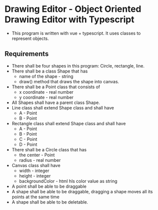 # Drawing Editor - Object Oriented Drawing Editor with Typescript

- This program is written with vue + typescript. It uses classes to represent objects.

## Requirements

- There shall be four shapes in this program: Circle, rectangle, line.
- There shall be a class Shape that has
  - name of the shape - string
  - draw() method that draws the shape into canvas.
- There shall be a Point class that consists of
  - x coordinate - real number
  - y coordinate - real number
- All Shapes shall have a parent class Shape.
- Line class shall extend Shape class and shall have 
  - A - Point
  - B - Point
- Rectangle class shall extend Shape class and shall have
  - A - Point
  - B - Point
  - C - Point
  - D - Point
- There shall be a Circle class that has 
  - the center - Point
  - radius - real number  
- Canvas class shall have
  - width - integer
  - height - integer
  - backgroundColor - html hls color value as string
- A point shall be able to be draggable
- A shape shall be able to be draggable, dragging a shape moves all its points at the same time
- A shape shall be able to be deletable.
